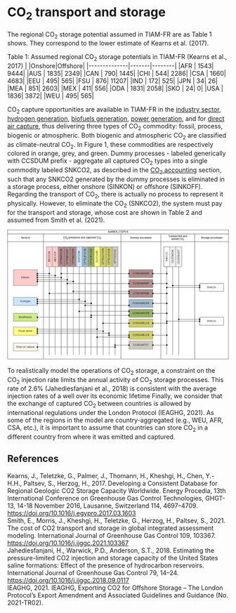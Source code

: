 # CO<sub>2</sub> transport and storage

The regional CO<sub>2</sub> storage potential assumed in TIAM-FR are as Table 1 shows. They correspond to the lower estimate of Kearns et al. (2017).

Table 1: Assumed regional CO<sub>2</sub> storage potentials in TIAM-FR (Kearns et al., 2017)
|              |Onshore|Offshore|
|--------------|-------|--------|
|AFR           |   1543|    9444|
|AUS           |   1835|    2349|
|CAN           |    790|    1445|
|CHI           |    544|    2286|
|CSA           |   1660|    4683|
|EEU           |    495|     565|
|FSU           |    876|   11207|
|IND           |    172|     525|
|JPN           |     34|      26|
|MEA           |    851|    2603|
|MEX           |    411|     556|
|ODA           |   1831|    2058|
|SKO           |     24|       0|
|USA           |   1836|    3872|
|WEU           |    495|     565|

CO<sub>2</sub> capture opportunities are available in TIAM-FR in the [industry sector](/energy-sectors/industry/index.md), [hydrogen generation](energy-sectors/supply/hydrogen.md), [biofuels generation](energy-sectors/supply/biofuels.md), [power generation](energy-sectors/supply/power-sector.md), and for [direct air capture](/backstop/dac/index.md), thus delivering three types of CO<sub>2</sub> commodity: fossil, process, biogenic or atmospheric. Both biogenic and atmospheric CO<sub>2</sub> are classified as climate-neutral CO<sub>2</sub>. In Figure 1, these commodities are respectively colored in orange, grey, and green. Dummy processes - labeled generically with CCSDUM prefix - aggregate all captured CO<sub>2</sub> types into a single commodity labeled SNKCO2, as described in the [CO<sub>2</sub> accounting](CO2-accounting.md) section, such that any SNKCO2 generated by the dummy processes is eliminated in a storage process, either onshore  (SINKON) or offshore (SINKOFF). Regarding the transport of CO<sub>2</sub>, there is actually no process to represent it physically. However, to eliminate the CO<sub>2</sub> (SNKCO2), the system must pay for the transport and storage, whose cost are shown in Table 2 and assumed from Smith et al. (2021).    

![](SubRES_CO2TnS.png)

To realistically model the operations of CO<sub>2</sub> storage, a constraint on the CO<sub>2</sub> injection rate limits the annual activity of CO<sub>2</sub> storage processes. This rate of 2.6% (Jahediesfanjani et al., 2018) is consistent with the average injection rates of a well over its economic lifetime
Finally, we consider that the exchange of captured CO<sub>2</sub> between countries is allowed by international regulations under the London Protocol (IEAGHG, 2021). As some of the regions in the model are country-aggregated (e.g., WEU, AFR, CSA, etc.), it is important to assume that countries can store CO<sub>2</sub> in a different country from where it was emitted and captured.

## References

Kearns, J., Teletzke, G., Palmer, J., Thomann, H., Kheshgi, H., Chen, Y.-H.H., Paltsev, S., Herzog, H., 2017. Developing a Consistent Database for Regional Geologic CO2 Storage Capacity Worldwide. Energy Procedia, 13th International Conference on Greenhouse Gas Control Technologies, GHGT-13, 14-18 November 2016, Lausanne, Switzerland 114, 4697–4709. https://doi.org/10.1016/j.egypro.2017.03.1603  
Smith, E., Morris, J., Kheshgi, H., Teletzke, G., Herzog, H., Paltsev, S., 2021. The cost of CO2 transport and storage in global integrated assessment modeling. International Journal of Greenhouse Gas Control 109, 103367. https://doi.org/10.1016/j.ijggc.2021.103367  
Jahediesfanjani, H., Warwick, P.D., Anderson, S.T., 2018. Estimating the pressure-limited CO2 injection and storage capacity of the United States saline formations: Effect of the presence of hydrocarbon reservoirs. International Journal of Greenhouse Gas Control 79, 14–24. https://doi.org/10.1016/j.ijggc.2018.09.0117  
IEAGHG, 2021. IEAGHG, Exporting CO2 for Offshore Storage – The London Protocol’s Export Amendment and Associated Guidelines and Guidance (No. 2021-TR02).
